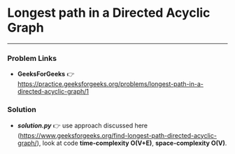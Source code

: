 # Longest path in a Directed Acyclic Graph

---

### Problem Links
- **__GeeksForGeeks__** :point_right: https://practice.geeksforgeeks.org/problems/longest-path-in-a-directed-acyclic-graph/1

### Solution
- **_solution.py_** :point_right: use approach discussed here (https://www.geeksforgeeks.org/find-longest-path-directed-acyclic-graph/), look at code **time-complexity O(V+E)**, **space-complexity O(V)**.
